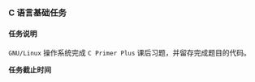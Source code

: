 ### C 语言基础任务

#### 任务说明

`GNU/Linux` 操作系统完成 `C Primer Plus` 课后习题，并留存完成题目的代码。

**任务截止时间**
<!--
2021级
2021-12-15 23:59:59 UTC+8
-->
